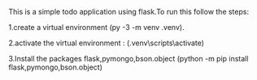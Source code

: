 This is a simple todo application using flask.To run this follow the steps:

1.create a virtual environment (py -3 -m venv .venv).

2.activate the virtual environment : (.venv\scripts\activate)

3.Install the packages flask,pymongo,bson.object (python -m pip install flask,pymongo,bson.object)
